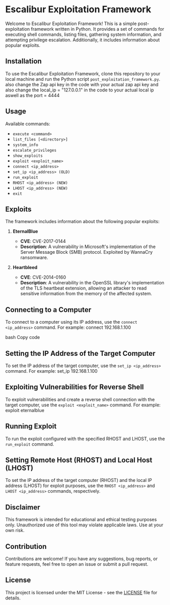 # Escalibur Exploitation Framework

Welcome to Escalibur Exploitation Framework! This is a simple post-exploitation framework written in Python. It provides a set of commands for executing shell commands, listing files, gathering system information, and attempting privilege escalation. Additionally, it includes information about popular exploits.

## Installation

To use the Escalibur Exploitation Framework, clone this repository to your local machine and run the Python script `post_exploitation_framework.py`.
also change the Zap api key in the code with your actual zap api key and also change the local_ip = "127.0.0.1" in the code to your actual local ip aswell as the  port = 4444 

## Usage

Available commands:
- `execute <command>`
- `list_files [<directory>]`
- `system_info`
- `escalate_privileges`
- `show_exploits`
- `exploit <exploit_name>`
- `connect <ip_address>`
- `set_ip <ip_address> (OLD)`
- `run_exploit`
- `RHOST <ip_address> (NEW)`
- `LHOST <ip_address> (NEW)`
- `exit`

## Exploits

The framework includes information about the following popular exploits:
1. **EternalBlue**
   - **CVE**: CVE-2017-0144
   - **Description**: A vulnerability in Microsoft's implementation of the Server Message Block (SMB) protocol. Exploited by WannaCry ransomware.
2. **Heartbleed**
   - **CVE**: CVE-2014-0160
   - **Description**: A vulnerability in the OpenSSL library's implementation of the TLS heartbeat extension, allowing an attacker to read sensitive information from the memory of the affected system.

   <!-- Add information about other exploits here -->

## Connecting to a Computer

To connect to a computer using its IP address, use the `connect <ip_address>` command. For example:
connect 192.168.1.100

bash
Copy code

## Setting the IP Address of the Target Computer

To set the IP address of the target computer, use the `set_ip <ip_address>` command. For example:
set_ip 192.168.1.100

## Exploiting Vulnerabilities for Reverse Shell

To exploit vulnerabilities and create a reverse shell connection with the target computer, use the `exploit <exploit_name>` command. For example:
exploit eternalblue


## Running Exploit

To run the exploit configured with the specified RHOST and LHOST, use the `run_exploit` command.

## Setting Remote Host (RHOST) and Local Host (LHOST)

To set the IP address of the target computer (RHOST) and the local IP address (LHOST) for exploit purposes, use the `RHOST <ip_address>` and `LHOST <ip_address>` commands, respectively.

## Disclaimer

This framework is intended for educational and ethical testing purposes only. Unauthorized use of this tool may violate applicable laws. Use at your own risk.

## Contribution

Contributions are welcome! If you have any suggestions, bug reports, or feature requests, feel free to open an issue or submit a pull request.

## License

This project is licensed under the MIT License - see the [LICENSE](LICENSE) file for details.
